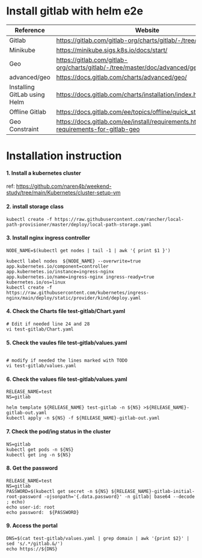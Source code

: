 # Install gitlab with helm e2e 


|Reference                    | Website                                                                                      |
|---------------------------- |----------------------------------------------------------------------------------------------|
|Gitlab                       | https://gitlab.com/gitlab-org/charts/gitlab/-/tree/master/                                   |
|Minikube                     | https://minikube.sigs.k8s.io/docs/start/                                                     |
|Geo                          | https://gitlab.com/gitlab-org/charts/gitlab/-/tree/master/doc/advanced/geo                   |
|advanced/geo                 | https://docs.gitlab.com/charts/advanced/geo/                                                 |
|Installing GitLab using Helm | https://docs.gitlab.com/charts/installation/index.html                                       |
|Offline Gitlab               | https://docs.gitlab.com/ee/topics/offline/quick_start_guide.html                             |
|Geo Constraint               | https://docs.gitlab.com/ee/install/requirements.html#additional-requirements-for-gitlab-geo  |

# Installation instruction 

#### 1. Install a kubernetes cluster 
ref: https://github.com/naren4b/weekend-study/tree/main/Kubernetes/cluster-setup-vm

#### 2. install storage class 
```
kubectl create -f https://raw.githubusercontent.com/rancher/local-path-provisioner/master/deploy/local-path-storage.yaml

```

####  3. Install nginx ingress controller 
```
NODE_NAME=$(kubectl get nodes | tail -1 | awk '{ print $1 }')

kubectl label nodes  ${NODE_NAME} --overwrite=true app.kubernetes.io/component=controller  app.kubernetes.io/instance=ingress-nginx  app.kubernetes.io/name=ingress-nginx ingress-ready=true kubernetes.io/os=linux 
kubectl create -f https://raw.githubusercontent.com/kubernetes/ingress-nginx/main/deploy/static/provider/kind/deploy.yaml

```

#### 4. Check the Charts file test-gitlab/Chart.yaml
```
# Edit if needed line 24 and 28
vi test-gitlab/Chart.yaml

```

#### 5. Check the vaules file test-gitlab/values.yaml
```

# modify if needed the lines marked with TODO
vi test-gitlab/values.yaml

```

#### 6. Check the values file test-gitlab/values.yaml
```
RELEASE_NAME=test
NS=gitlab

helm template ${RELEASE_NAME} test-gitlab -n ${NS} >${RELEASE_NAME}-gitlab-out.yaml
kubectl apply -n ${NS} -f ${RELEASE_NAME}-gitlab-out.yaml
```
#### 7. Check the pod/ing status in the cluster 
```
NS=gitlab
kubectl get pods -n ${NS}
kubectl get ing -n ${NS}

```

#### 8. Get the password  
```
RELEASE_NAME=test
NS=gitlab
PASSWORD=$(kubectl get secret -n ${NS} ${RELEASE_NAME}-gitlab-initial-root-password -ojsonpath='{.data.password}' -n gitlab| base64 --decode ; echo)
echo user-id: root
echo password:  ${PASSWORD}

```

#### 9. Access  the portal 
```
DNS=$(cat test-gitlab/values.yaml | grep domain | awk '{print $2}' | sed 's/.*/gitlab.&/')
echo https://${DNS}

```



